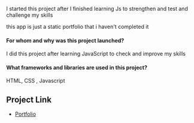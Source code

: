 I started this project after I finished learning Js to strengthen and test and challenge my skills


this app is just a static portfolio that i haven't completed it

#### For whom and why was this project launched?
I did this project after learning JavaScript to check and improve my skills

#### What frameworks and libraries are used in this project?
HTML, CSS , Javascript

## Project Link
 - [Portfolio](https://iamirsalimi.github.io/portfolio/)

